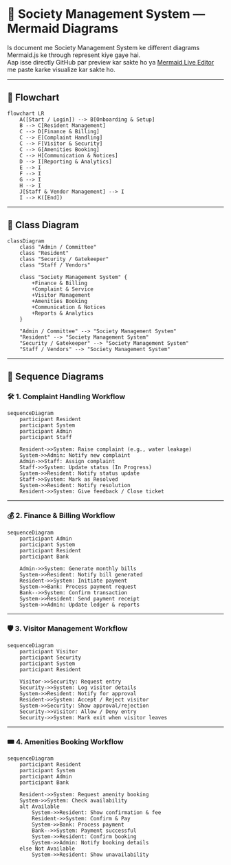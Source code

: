# 🏢 Society Management System — Mermaid Diagrams

Is document me Society Management System ke different diagrams Mermaid.js ke through represent kiye gaye hai.  
Aap isse directly GitHub par preview kar sakte ho ya [Mermaid Live Editor](https://mermaid.live/) me paste karke visualize kar sakte ho.  

---

## 🔹 Flowchart
```mermaid
flowchart LR
    A([Start / Login]) --> B[Onboarding & Setup]
    B --> C[Resident Management]
    C --> D[Finance & Billing]
    C --> E[Complaint Handling]
    C --> F[Visitor & Security]
    C --> G[Amenities Booking]
    C --> H[Communication & Notices]
    D --> I[Reporting & Analytics]
    E --> I
    F --> I
    G --> I
    H --> I
    J[Staff & Vendor Management] --> I
    I --> K([End])
```

---

## 🔹 Class Diagram
```mermaid
classDiagram
    class "Admin / Committee"
    class "Resident"
    class "Security / Gatekeeper"
    class "Staff / Vendors"

    class "Society Management System" {
        +Finance & Billing
        +Complaint & Service
        +Visitor Management
        +Amenities Booking
        +Communication & Notices
        +Reports & Analytics
    }

    "Admin / Committee" --> "Society Management System"
    "Resident" --> "Society Management System"
    "Security / Gatekeeper" --> "Society Management System"
    "Staff / Vendors" --> "Society Management System"
```

---

## 🔹 Sequence Diagrams  

### 🛠 1. Complaint Handling Workflow
```mermaid
sequenceDiagram
    participant Resident
    participant System
    participant Admin
    participant Staff

    Resident->>System: Raise complaint (e.g., water leakage)
    System->>Admin: Notify new complaint
    Admin->>Staff: Assign complaint
    Staff->>System: Update status (In Progress)
    System->>Resident: Notify status update
    Staff->>System: Mark as Resolved
    System->>Resident: Notify resolution
    Resident->>System: Give feedback / Close ticket
```

---

### 💰 2. Finance & Billing Workflow
```mermaid
sequenceDiagram
    participant Admin
    participant System
    participant Resident
    participant Bank

    Admin->>System: Generate monthly bills
    System->>Resident: Notify bill generated
    Resident->>System: Initiate payment
    System->>Bank: Process payment request
    Bank-->>System: Confirm transaction
    System->>Resident: Send payment receipt
    System->>Admin: Update ledger & reports
```

---

### 🛡 3. Visitor Management Workflow
```mermaid
sequenceDiagram
    participant Visitor
    participant Security
    participant System
    participant Resident

    Visitor->>Security: Request entry
    Security->>System: Log visitor details
    System->>Resident: Notify for approval
    Resident->>System: Accept / Reject visitor
    System->>Security: Show approval/rejection
    Security->>Visitor: Allow / Deny entry
    Security->>System: Mark exit when visitor leaves
```

---

### 🎟 4. Amenities Booking Workflow
```mermaid
sequenceDiagram
    participant Resident
    participant System
    participant Admin
    participant Bank

    Resident->>System: Request amenity booking
    System->>System: Check availability
    alt Available
        System->>Resident: Show confirmation & fee
        Resident->>System: Confirm & Pay
        System->>Bank: Process payment
        Bank-->>System: Payment successful
        System->>Resident: Confirm booking
        System->>Admin: Notify booking details
    else Not Available
        System->>Resident: Show unavailability
```
